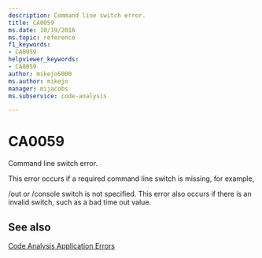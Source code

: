 ```yaml
---
description: Command line switch error.
title: CA0059
ms.date: 10/19/2016
ms.topic: reference
f1_keywords:
- CA0059
helpviewer_keywords:
- CA0059
author: mikejo5000
ms.author: mikejo
manager: mijacobs
ms.subservice: code-analysis

---
```


# CA0059

Command line switch error.

This error occurs if a required command line switch is missing, for example,

/out or /console switch is not specified. This error also occurs if there is an invalid switch, such as a bad time out value.

## See also

[Code Analysis Application Errors](../code-quality/code-analysis-application-errors.md)

